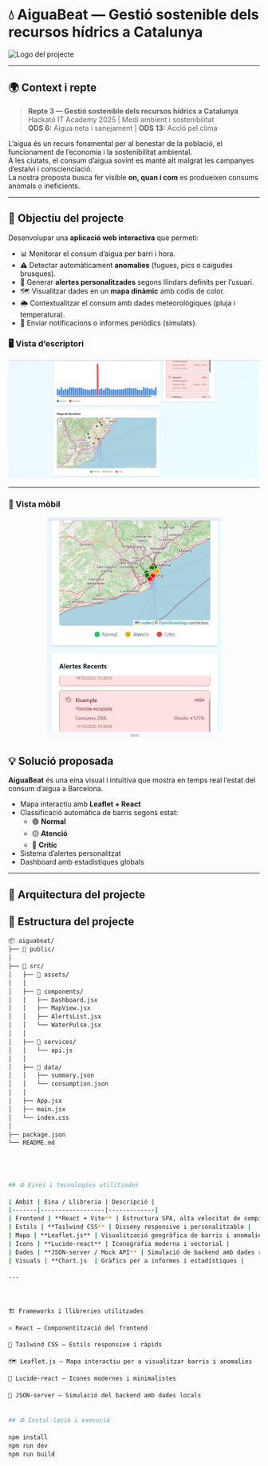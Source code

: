 # 💧 AiguaBeat — Gestió sostenible dels recursos hídrics a Catalunya

![Logo del projecte](./src/assets/logo.png)

---

## 🌍 Context i repte

> **Repte 3 — Gestió sostenible dels recursos hídrics a Catalunya**  
> Hackató IT Academy 2025 | Medi ambient i sostenibilitat  
> **ODS 6:** Aigua neta i sanejament | **ODS 13:** Acció pel clima

L’aigua és un recurs fonamental per al benestar de la població, el funcionament de l’economia i la sostenibilitat ambiental.  
A les ciutats, el consum d’aigua sovint es manté alt malgrat les campanyes d’estalvi i conscienciació.  
La nostra proposta busca fer visible **on, quan i com** es produeixen consums anòmals o ineficients.

---

## 🚀 Objectiu del projecte

Desenvolupar una **aplicació web interactiva** que permeti:

- 📊 Monitorar el consum d’aigua per barri i hora.
- ⚠️ Detectar automàticament **anomalies** (fugues, pics o caigudes brusques).
- 💬 Generar **alertes personalitzades** segons llindars definits per l’usuari.
- 🗺️ Visualitzar dades en un **mapa dinàmic** amb codis de color.
- 🌦️ Contextualitzar el consum amb dades meteorològiques (pluja i temperatura).
- 📧 Enviar notificacions o informes periòdics (simulats).

### 🖥️ Vista d’escriptori  
<p align="center">
  <img src="./src/assets/Imagen12.png" alt="AiguaMap - Vista d'escriptori" width="800"/>
</p>

---

### 📱 Vista mòbil  
<p align="center">
  <img src="./src/assets/Imagen11.png" alt="AiguaMap - Vista mòbil" width="350"/>
</p>

## 💡 Solució proposada

**AiguaBeat** és una eina visual i intuïtiva que mostra en temps real l’estat del consum d’aigua a Barcelona.

- Mapa interactiu amb **Leaflet + React**
- Classificació automàtica de barris segons estat:
  - 🟢 **Normal**
  - 🟡 **Atenció**
  - 🔴 **Crític**
- Sistema d’alertes personalitzat
- Dashboard amb estadístiques globals

---

## 🧭 Arquitectura del projecte


## 📁 Estructura del projecte

```bash
📦 aiguabeat/
├── 📁 public/                     
│
├── 📁 src/                        
│   ├── 📁 assets/                             
│   │
│   ├── 📁 components/             
│   │   ├── Dashboard.jsx         
│   │   ├── MapView.jsx           
│   │   ├── AlertsList.jsx         
│   │   └── WaterPulse.jsx         
│   │
│   ├── 📁 services/               
│   │   └── api.js                
│   │
│   ├── 📁 data/                   
│   │   ├── summary.json           
│   │   └── consumption.json       
│   │
│   ├── App.jsx                    
│   ├── main.jsx                   
│   └── index.css                  
│
├── package.json                  
└── README.md                     




## ⚙️ Eines i tecnologies utilitzades

| Àmbit | Eina / Llibreria | Descripció |
|-------|------------------|-------------|
| Frontend | **React + Vite** | Estructura SPA, alta velocitat de compilació |
| Estils | **Tailwind CSS** | Disseny responsive i personalitzable |
| Mapa | **Leaflet.js** | Visualització geogràfica de barris i anomalies |
| Icons | **Lucide-react** | Iconografia moderna i vectorial |
| Dades | **JSON-server / Mock API** | Simulació de backend amb dades reals o falses |
| Visuals | **Chart.js  | Gràfics per a informes i estadístiques |

---



🏗️ Frameworks i llibreries utilitzades

⚛️ React — Componentització del frontend

💨 Tailwind CSS — Estils responsive i ràpids

🗺️ Leaflet.js — Mapa interactiu per a visualitzar barris i anomalies

🧩 Lucide-react — Icones modernes i minimalistes

💾 JSON-server — Simulació del backend amb dades locals


## ⚙️ Instal·lació i execució

npm install
npm run dev
npm run build
